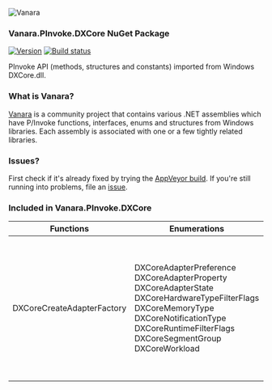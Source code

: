 ﻿![Vanara](https://raw.githubusercontent.com/dahall/Vanara/master/docs/icons/VanaraHeading.png)
### **Vanara.PInvoke.DXCore NuGet Package**
[![Version](https://img.shields.io/nuget/v/Vanara.PInvoke.DXCore?label=NuGet&style=flat-square)](https://github.com/dahall/Vanara/releases)
[![Build status](https://img.shields.io/appveyor/build/dahall/vanara?label=AppVeyor%20build&style=flat-square)](https://ci.appveyor.com/project/dahall/vanara)

PInvoke API (methods, structures and constants) imported from Windows DXCore.dll.

### **What is Vanara?**

[Vanara](https://github.com/dahall/Vanara) is a community project that contains various .NET assemblies which have P/Invoke functions, interfaces, enums and structures from Windows libraries. Each assembly is associated with one or a few tightly related libraries.

### **Issues?**

First check if it's already fixed by trying the [AppVeyor build](https://ci.appveyor.com/nuget/vanara-prerelease).
If you're still running into problems, file an [issue](https://github.com/dahall/Vanara/issues).

### **Included in Vanara.PInvoke.DXCore**

Functions | Enumerations | Structures
--- | --- | ---
DXCoreCreateAdapterFactory                 | DXCoreAdapterPreference DXCoreAdapterProperty DXCoreAdapterState DXCoreHardwareTypeFilterFlags DXCoreMemoryType DXCoreNotificationType DXCoreRuntimeFilterFlags DXCoreSegmentGroup DXCoreWorkload         | DXCoreAdapterEngineIndex DXCoreAdapterMemoryBudget DXCoreAdapterMemoryBudgetNodeSegmentGroup DXCoreAdapterProcessSetQueryInput DXCoreAdapterProcessSetQueryOutput DXCoreEngineNamePropertyInput DXCoreEngineNamePropertyOutput DXCoreEngineQueryInput DXCoreEngineQueryOutput DXCoreFrequencyQueryOutput DXCoreHardwareID DXCoreHardwareIDParts DXCoreMemoryQueryInput DXCoreMemoryUsage DXCoreProcessMemoryQueryInput DXCoreProcessMemoryQueryOutput 
